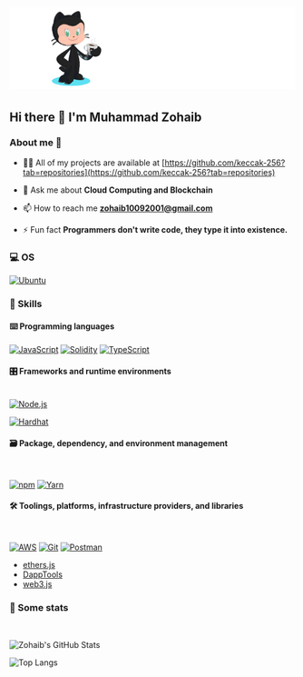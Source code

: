 # ![Header](github-header-image.png)

## Hi there 👋 I'm Muhammad Zohaib

### About me 💯

<!-- - 🌱 I’m currently learning **Foudry** -->

- 👨‍💻 All of my projects are available at [https://github.com/keccak-256?tab=repositories](https://github.com/keccak-256?tab=repositories)

- 💬 Ask me about **Cloud Computing and Blockchain**

- 📫 How to reach me **<zohaib10092001@gmail.com>**

- ⚡ Fun fact **Programmers don't write code, they type it into existence.**

### 💻 OS

<p><a href="https://ubuntu.com" target="blank">
<img alt="Ubuntu"src="https://img.shields.io/badge/Ubuntu-E95420?style=for-the-badge&logo=ubuntu&logoColor=white"/></a>
</p>

### 🎯 Skills

#### ⌨️ Programming languages

<p><a href="https://developer.mozilla.org/en-US/docs/Web/JavaScript" target="_blank"><img alt="JavaScript"
src="https://img.shields.io/badge/JavaScript-323330?style=for-the-badge&logo=javascript&logoColor=F7DF1E"/></a>
<a href="https://docs.soliditylang.org" target="_blank"><img alt="Solidity"src="https://img.shields.io/badge/Solidity-e6e6e6?style=for-the-badge&logo=solidity&logoColor=black"/></a>
<a href="https://www.typescriptlang.org" target="_blank"><img alt="TypeScript"src="https://img.shields.io/badge/TypeScript-007ACC?style=for-the-badge&logo=typescript&logoColor=white"/></a>
</p>

#### 🎛 Frameworks and runtime environments

<p>
<br>
<a href="https://nodejs.org" target="_blank"><img alt="Node.js"src="https://img.shields.io/badge/Node.js-43853D?style=for-the-badge&logo=node.js&logoColor=white"/></a>
<br>

<a href=""><img alt="Hardhat" src="https://hardhat.org/_next/static/media/hardhat-logo-dark.484eb916.svg"/></a>
<br>

 </p>

#### 🗃 Package, dependency, and environment management
<br>

<p>
    <a href="https://www.npmjs.com" target="_blank"><img alt="npm"src="https://img.shields.io/badge/npm-CB3837?style=for-the-badge&logo=npm&logoColor=white"/></a>
    <a href="https://yarnpkg.com" target="_blank"><img alt="Yarn"src="https://img.shields.io/badge/Yarn-2C8EBB?style=for-the-badge&logo=yarn&logoColor=white"/></a>
</p>

#### 🛠 Toolings, platforms, infrastructure providers, and libraries
<br>

<p>
<a href="https://aws.amazon.com" target="_blank"><img alt="AWS"src="https://img.shields.io/badge/Amazon_AWS-232F3E?style=for-the-badge&logo=amazon-aws&logoColor=white"/></a>
<a href="https://git-scm.com" target="_blank"><img alt="Git"src="https://img.shields.io/badge/Git-F05032?style=for-the-badge&logo=git&logoColor=white"/></a>
<a href="https://www.postman.com" target="_blank"><img alt="Postman"src="https://img.shields.io/badge/Postman-FF6C37?style=for-the-badge&logo=Postman&logoColor=white"/></a>
</p>

- [ethers.js](https://docs.ethers.io)
- [DappTools](https://github.com/dapphub/dapptools)
- [web3.js](https://web3js.readthedocs.io)

### 🔎 Some stats
<br>

![Zohaib's GitHub Stats](https://github-readme-stats-beta-ruby-27.vercel.app/api?username=keccak-256&count_private=true&show_icons=true&theme=tokyonight)
<br>

![Top Langs](https://github-readme-stats.vercel.app/api/top-langs?username=keccak-256&show_icons=true&locale=en&layout=compact&theme=tokyonight)
